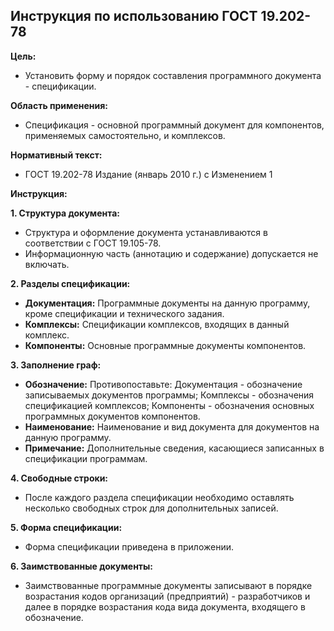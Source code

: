 ## Инструкция по использованию ГОСТ 19.202-78

**Цель:**

* Установить форму и порядок составления программного документа - спецификации.

**Область применения:**

* Спецификация - основной программный документ для компонентов, применяемых самостоятельно, и комплексов.

**Нормативный текст:**

* ГОСТ 19.202-78 Издание (январь 2010 г.) с Изменением  1

**Инструкция:**

**1. Структура документа:**

* Структура и оформление документа устанавливаются в соответствии с ГОСТ 19.105-78.
* Информационную часть (аннотацию и содержание) допускается не включать.

**2. Разделы спецификации:**

* **Документация:** Программные документы на данную программу, кроме спецификации и технического задания.
* **Комплексы:** Спецификации комплексов, входящих в данный комплекс.
* **Компоненты:** Основные программные документы компонентов.

**3. Заполнение граф:**

* **Обозначение:** Противопоставьте: Документация - обозначение записываемых документов программы; Комплексы - обозначения спецификацией комплексов; Компоненты - обозначения основных программных документов компонентов.
* **Наименование:** Наименование и вид документа для документов на данную программу.
* **Примечание:** Дополнительные сведения, касающиеся записанных в спецификации программам.

**4. Свободные строки:**

* После каждого раздела спецификации необходимо оставлять несколько свободных строк для дополнительных записей.

**5. Форма спецификации:**

* Форма спецификации приведена в приложении.

**6. Заимствованные документы:**

* Заимствованные программные документы записывают в порядке возрастания кодов организаций (предприятий) - разработчиков и далее в порядке возрастания кода вида документа, входящего в обозначение.